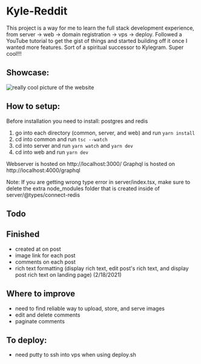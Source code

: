 # Kyle-Reddit

This project is a way for me to learn the full stack development experience, from server -> web -> domain registration -> vps -> deploy. Followed a YouTube tutorial to get the gist of things and started building off it once I wanted more features. Sort of a spiritual successor to Kylegram. Super cool!!!

## Showcase:

![really cool picture of the website](https://cdn.discordapp.com/attachments/200994742782132224/814019365128634389/unknown.png)

## How to setup:

Before installation you need to install: postgres and redis

1. go into each directory (common, server, and web) and run `yarn install`
2. cd into common and run `tsc --watch`
3. cd into server and run `yarn watch` and `yarn dev`
4. cd into web and run `yarn dev`

Webserver is hosted on http://localhost:3000/
Graphql is hosted on http://localhost:4000/graphql

Note: If you are getting wrong type error in server/index.tsx, make sure to delete the extra node_modules folder that is created inside of server/@types/connect-redis

## Todo

## Finished

-   created at on post
-   image link for each post
-   comments on each post
-   rich text formatting (display rich text, edit post's rich text, and display post rich text on landing page) (2/18/2021)

## Where to improve

-   need to find reliable way to upload, store, and serve images
-   edit and delete comments
-   paginate comments

## To deploy:

-   need putty to ssh into vps when using deploy.sh
